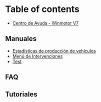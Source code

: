 # Table of contents

* [Centro de Ayuda - Winmotor V7](README.md)

## Manuales

* [Estadísticas de producción de vehículos](manuales/estadisticas-de-produccion-de-vehiculos.md)
* [Menú de Intervenciones](manuales/menu-de-intervenciones.md)
* [Test](manuales/test.md)

## FAQ

## Tutoriales

